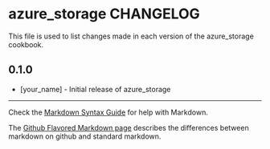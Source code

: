 azure_storage CHANGELOG
=======================

This file is used to list changes made in each version of the azure_storage cookbook.

0.1.0
-----
- [your_name] - Initial release of azure_storage

- - -
Check the [Markdown Syntax Guide](http://daringfireball.net/projects/markdown/syntax) for help with Markdown.

The [Github Flavored Markdown page](http://github.github.com/github-flavored-markdown/) describes the differences between markdown on github and standard markdown.
